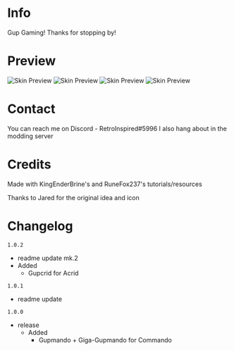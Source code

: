 # Info

Gup Gaming! Thanks for stopping by!

# Preview
![Skin Preview](https://i.imgur.com/Aep0AQR.png)
![Skin Preview](https://i.imgur.com/aawe9Mx.jpg)
![Skin Preview](https://i.imgur.com/hQ3KJIb.jpg)
![Skin Preview](https://i.imgur.com/vkFOADQ.png)

# Contact

You can reach me on Discord - RetroInspired#5996 I also hang about in the modding server

# Credits

Made with KingEnderBrine's and RuneFox237's tutorials/resources

Thanks to Jared for the original idea and icon

# Changelog

`1.0.2` 
- readme update mk.2
- Added 
    - Gupcrid for Acrid

`1.0.1` 
- readme update

`1.0.0`
- release
    - Added 
        - Gupmando + Giga-Gupmando for Commando
        


